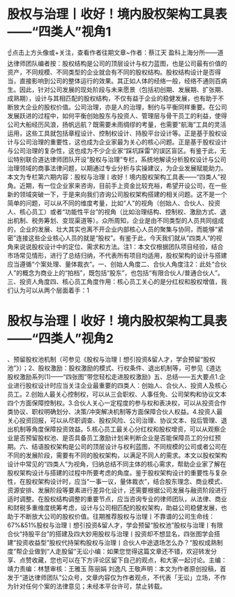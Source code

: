 # 股权与治理丨收好！境内股权架构工具表——“四类人”视角​1

☝点击上方头像或+关注，查看作者往期文章~作者：蔡江天 盈科上海分所——道达律师团队编者按：股权结构是公司的顶层设计与权力蓝图，也是公司最有价值的资产，不同规模、不同类型的企业就会有不同的股权结构。股权结构设计是否得当，直接影响到公司的整体运行的效果。其正如人体的经络一般，经络不通则百病生。因此，针对公司发展的现处阶段与未来愿景（包括初创期、发展期、扩张期、成熟期），设计与其相匹配的股权结构，不仅有益于企业的稳健发展，也有助于不断放大企业的股权价值。公司治理，亦是人的治理，制约与平衡同样重要。在公司发展跃进的过程中，如何平衡创始股东与投资人、管理层与骨干员工的利益，使得公司大船经历风浪，扬帆远航？既需要未雨绸缪的考量，也需要“航海”工具的灵活运用，这些工具就包括章程设计、控制权设计、持股平台设计等。正是基于股权设计与公司治理的重要性，这也成为企业家最为关心的核心问题。正是基于股权设计与公司治理的复杂性，这也成为不少企业家“踩坑踩雷”的误区盲区。有鉴于此，无讼特别联合道达律师团队开设“股权与治理”专栏，系统地解读分析股权设计与公司治理领域的商事法律问题，以期通过专业分析与实操建议，为企业发展赋能助力。本文为专栏第六期内容：股权与治理丨收好！境内股权架构工具表——“四类人”视角​。近期，有一位企业家来咨询，目前手上资金比较充裕，希望开设公司，在一些新的领域突破一下，于是来向我们咨询公司股权架构搭建的相关问题。这不是一个简单的问题，可以从不同的维度考量，比如“人"的视角（创始人、合伙人、投资人、核心员工）或者“功能性平台”的视角（比如治理结构、控制权、激励方式、退出机制、税务筹划、变现渠道等）。众所周知，企业是由不同类型的人员共同组成的，企业的发展、壮大其实也离不开企业内部核心人员的聚集与协同，而能够“紧密”连接这些企业核心人员的就是“股权”。有鉴于此，今天我们就从”四类人“的视角来说说股权设计中的定位、需求和方法。注1：本文仅根据团队项目经验，结合市场常见情形，进行了总结归纳，不代表所有项目均适用，股权架构的设计与搭建应当遵循“个案处理、量体裁衣”。一、创始人角度二、合伙人角度注2：此处“合伙人”的概念为商业上的“拍档”，既包括“股东”，也包括“有限合伙人/普通合伙人”。三、投资人角度四、核心员工角度作用：核心员工关心的是分红权和股权增值，我们认为可以从两个层面着手：1

# 股权与治理丨收好！境内股权架构工具表——“四类人”视角​2

、预留股权池机制（可参见《股权与治理丨想引投资&留人才，学会预留“股权池”》）；2、股权激励：股权激励的模式、行权条件、退出机制等，可参见《道达股权激励系列(1)——“四张图”带您轻松走进股权激励》五、总结——五大要点1.企业进行股权设计时应当关注企业最重要的四类人：创始人、合伙人、投资人及核心员工。2.创始人最关心控制权，可以从三会职权、人事任免、公司架构和协议文本四个方面保障控制权。3.合伙人关心一定程度的参与权和表决权，可以从投资合作类协议、职权明确划分、决策/冲突解决机制等方面保障合伙人权益。4.投资人最关心投资回报，可以从尽职调查、股权风险、公司治理、协议文本、投后管理、退出机制等角度保障投资效益。5.核心员工最关心分红权和股权增资，可以从观察企业是否预留股权池、是否具备员工激励计划来判断企业是否能保障员工的分红预期。六、结语股权架构是公司的顶层设计与权利蓝图，不同规模的公司或者公司在不同的发展阶段，需要有不同的股权架构，以满足不同人的需求。本文以股权架构设计中常见的“四类人”为视角，归纳总结不同主体的核心需求，帮助企业家了解在股权架构设计与搭建的过程中所要考虑的角度。鉴于股权架构设计的重要性与复杂性，在股权架构设计时，应当“一事一议，量体裁衣”，结合股东理念、商业模式、资源安排、发展阶段等要素进行差异化设计，还需要根据公司发展与融资阶段进行适时调整。在股权结构调整的重要节点，应当咨询专业的律师团队，从法律、商业和财税多重维度统筹考虑，设计与公司相匹配的股权架构，助益公司稳健发展，也助于不断放大公司的股权价值。往期推荐股权与治理丨不靠谱的公司生命线：67%&51%股权与治理丨想引投资&留人才，学会预留“股权池”股权与治理丨有限合伙“持股平台”的搭建及四大妙用股权与治理丨投资却不想显名，四张图学会搭建“投资收益型”股权代持架构股权与治理丨合伙人中途退场怎么办？“股权成熟制度”帮企业做到“人走股留”无讼小编：如果您觉得这篇文章还不错，欢迎转发分享、点赞收藏，您也可以在下方评论区留下自己的观点，和大家一起讨论。主编：靖力责编：林慧审核：王雅玉 陈丽娟 刘逸凡 王敬声明：本文为作者原创投稿，首发于“道达律师团队”公众号，文章内容仅为作者观点，不代表「无讼」立场，不作为针对任何个案的法律意见；未经本平台许可，禁止转载。

